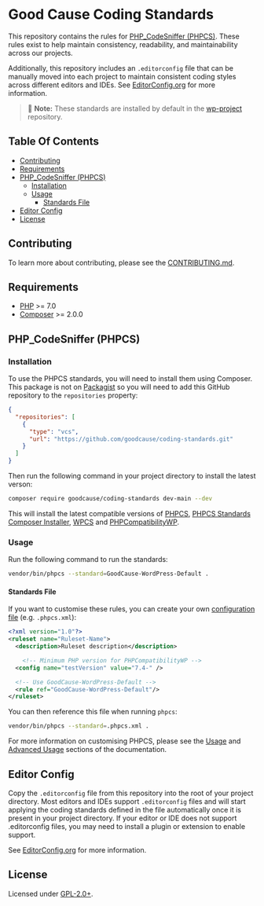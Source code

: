 # Good Cause Coding Standards <!-- omit in toc -->

This repository contains the rules for [PHP_CodeSniffer (PHPCS)](https://github.com/squizlabs/PHP_CodeSniffer). These rules exist to help maintain consistency, readability, and maintainability across our projects.

Additionally, this repository includes an `.editorconfig` file that can be manually moved into each project to maintain consistent coding styles across different editors and IDEs. See [EditorConfig.org](https://editorconfig.org/) for more information.

> :wave: **Note:** These standards are installed by default in the [wp-project](https://github.com/goodcause/wp-project) repository.

## Table Of Contents <!-- omit in toc -->
- [Contributing](#contributing)
- [Requirements](#requirements)
- [PHP\_CodeSniffer (PHPCS)](#php_codesniffer-phpcs)
  - [Installation](#installation)
  - [Usage](#usage)
    - [Standards File](#standards-file)
- [Editor Config](#editor-config)
- [License](#license)

## Contributing

To learn more about contributing, please see the [CONTRIBUTING.md](./CONTRIBUTING.md).

## Requirements

- [PHP](https://www.php.net/) >= 7.0
- [Composer](https://getcomposer.org/) >= 2.0.0

## PHP_CodeSniffer (PHPCS)

### Installation

To use the PHPCS standards, you will need to install them using Composer. This package is not on [Packagist](https://packagist.org/) so you will need to add this GitHub repository to the `repositories` property:

```json
{
  "repositories": [
    {
      "type": "vcs",
      "url": "https://github.com/goodcause/coding-standards.git"
    }
  ]
}
```

Then run the following command in your project directory to install the latest verson:

```bash
composer require goodcause/coding-standards dev-main --dev
```



This will install the latest compatible versions of [PHPCS](https://github.com/squizlabs/PHP_CodeSniffer), [PHPCS Standards Composer Installer](https://github.com/PHPCSStandards/composer-installer), [WPCS](https://github.com/WordPress/WordPress-Coding-Standards) and [PHPCompatibilityWP](https://github.com/PHPCompatibility/PHPCompatibilityWP).

### Usage

Run the following command to run the standards:

```bash
vendor/bin/phpcs --standard=GoodCause-WordPress-Default .
```

#### Standards File

If you want to customise these rules, you can create your own [configuration file](https://github.com/squizlabs/PHP_CodeSniffer/wiki/Advanced-Usage#using-a-default-configuration-file) (e.g. `.phpcs.xml`):


```xml
<?xml version="1.0"?>
<ruleset name="Ruleset-Name">
  <description>Ruleset description</description>

	<!-- Minimum PHP version for PHPCompatibilityWP -->
  <config name="testVersion" value="7.4-" />

  <!-- Use GoodCause-WordPress-Default -->
  <rule ref="GoodCause-WordPress-Default"/>
</ruleset>
```

You can then reference this file when running `phpcs`:

```bash
vendor/bin/phpcs --standard=.phpcs.xml .
```

For more information on customising PHPCS, please see the [Usage](https://github.com/squizlabs/PHP_CodeSniffer/wiki/Usage) and [Advanced Usage](https://github.com/squizlabs/PHP_CodeSniffer/wiki/Advanced-Usage) sections of the documentation.

## Editor Config

Copy the `.editorconfig` file from this repository into the root of your project directory. Most editors and IDEs support `.editorconfig` files and will start applying the coding standards defined in the file automatically once it is present in your project directory. If your editor or IDE does not support .editorconfig files, you may need to install a plugin or extension to enable support.

See [EditorConfig.org](https://editorconfig.org/) for more information.

## License

Licensed under [GPL-2.0+](./LICENSE).